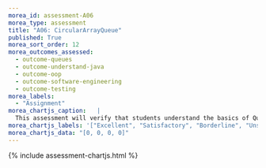 ```yaml
---
morea_id: assessment-A06
morea_type: assessment
title: "A06: CircularArrayQueue"
published: True
morea_sort_order: 12
morea_outcomes_assessed: 
  - outcome-queues
  - outcome-understand-java
  - outcome-oop
  - outcome-software-engineering
  - outcome-testing
morea_labels: 
  - "Assignment"
morea_chartjs_caption:   |
  This assessment will verify that students understand the basics of Queues by implementing a grocery store checkout line simulator.
morea_chartjs_labels: '["Excellent", "Satisfactory", "Borderline", "Unsatisfactory"]'
morea_chartjs_data: "[0, 0, 0, 0]"
---
```


{%  include assessment-chartjs.html  %}
